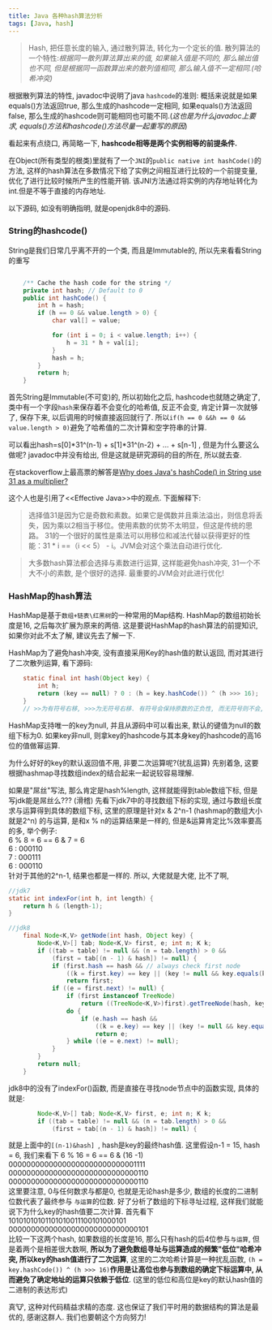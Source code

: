 ```yaml
---
title: Java 各种hash算法分析
tags: [Java, hash]
---
```


>Hash, 把任意长度的输入, 通过散列算法, 转化为一个定长的值.
>散列算法的一个特性:*根据同一散列算法算出来的值, 如果输入值是不同的, 那么输出值也不同, 但是根据同一函数算出来的散列值相同, 那么输入值不一定相同.(哈希冲突)*


根据散列算法的特性, javadoc中说明了java `hashcode`的准则:
概括来说就是如果equals()方法返回true, 那么生成的hashcode一定相同, 如果equals()方法返回false, 那么生成的hashcode则可能相同也可能不同.(*这也是为什么javadoc上要求, equals()方法和hashcode()方法尽量一起重写的原因*)

看起来有点绕口, 再简略一下, **hashcode相等是两个实例相等的前提条件.**

在Object(所有类型的根类)里就有了一个`JNI`的`public native int hashCode()`的方法, 这样的hash算法在多数情况下给了实例之间相互进行比较的一个前提变量,  优化了进行比较时候所产生的性能开销. 该JNI方法通过将实例的内存地址转化为int.但是不等于直接的内存地址.

以下源码, 如没有明确指明, 就是openjdk8中的源码.

### String的hashcode()
String是我们日常几乎离不开的一个类, 而且是Immutable的, 所以先来看看String的重写

```java

    /** Cache the hash code for the string */
    private int hash; // Default to 0
    public int hashCode() {
        int h = hash;
        if (h == 0 && value.length > 0) {
            char val[] = value;

            for (int i = 0; i < value.length; i++) {
                h = 31 * h + val[i];
            }
            hash = h;
        }
        return h;
    }

```

首先String是Immutable(不可变)的, 所以初始化之后, hashcode也就随之确定了, 类中有一个字段`hash`来保存着不会变化的哈希值, 反正不会变, 肯定计算一次就够了, 保存下来, 以后调用的时候直接返回就行了. 所以`if(h == 0 &&h == 0 && value.length > 0)`避免了哈希值的二次计算和空字符串的计算.


可以看出hash=s[0]*31^(n-1) + s[1]*31^(n-2) + ... + s[n-1]  , 但是为什么要这么做呢? javadoc中并没有给出, 但是这就是研究源码的目的所在, 所以就去查.


在stackoverflow上最高票的解答是[Why does Java's hashCode() in String use 31 as a multiplier?](https://stackoverflow.com/questions/299304/why-does-javas-hashcode-in-string-use-31-as-a-multiplier) 

这个人也是引用了<\<Effective Java>>中的观点. 下面解释下:

>选择值31是因为它是奇数和素数。如果它是偶数并且乘法溢出，则信息将丢失，因为乘以2相当于移位。使用素数的优势不太明显，但这是传统的思路。 31的一个很好的属性是乘法可以用移位和减法代替以获得更好的性能：31 * i ==（i << 5） - i。JVM会对这个乘法自动进行优化.


>大多数hash算法都会选择与素数进行运算, 这样能避免hash冲突, 31一个不大不小的素数, 是个很好的选择. 最重要的JVM会对此进行优化! 


### HashMap的hash算法
HashMap是基于`数组+链表\红黑树`的一种常用的Map结构. HashMap的数组初始长度是16, 之后每次扩展为原来的两倍. 这是要说HashMap的hash算法的前提知识, 如果你对此不太了解, 建议先去了解一下.

HashMap为了避免hash冲突, 没有直接采用Key的hash值的默认返回, 而对其进行了二次散列运算, 看下源码:

```java
    static final int hash(Object key) {
        int h;
        return (key == null) ? 0 : (h = key.hashCode()) ^ (h >>> 16);
    }
	// >>为有符号右移, >>>为无符号右移. 有符号会保持原数的正负性, 而无符号则不会, 默认补0
```
HashMap支持唯一的key为null, 并且从源码中可以看出来, 默认的键值为null的数组下标为0.
如果key非null, 则拿key的hashcode与其本身key的hashcode的高16位的值做幂运算.

为什么好好的key的默认返回值不用, 非要二次运算呢?(扰乱运算)
先别着急, 这要根据hashmap寻找数组index的结合起来一起说较容易理解.

如果是"屌丝"写法, 那么肯定是hash%length, 这样就能得到table数组下标, 但是写jdk能是屌丝么??? (滑稽)
先看下jdk7中的寻找数组下标的实现, 通过与数组长度求与运算得到具体的数组下标, 这里的原理是针对x & 2^n-1 (hashmap的数组大小就是2^n) 的与运算, 是和x % n的运算结果是一样的, 但是&运算肯定比%效率要高的多, 举个例子:  
6 % 8 = 6                ==              6 & 7 = 6  
6 : 000110<br>
7 : 000111<br>
6 : 000110<br>
针对于其他的2^n-1, 结果也都是一样的.
所以, 大佬就是大佬, 比不了啊,

```java
//jdk7
static int indexFor(int h, int length) {
    return h & (length-1);
}

//jdk8
    final Node<K,V> getNode(int hash, Object key) {
        Node<K,V>[] tab; Node<K,V> first, e; int n; K k;
        if ((tab = table) != null && (n = tab.length) > 0 &&
            (first = tab[(n - 1) & hash]) != null) {
            if (first.hash == hash && // always check first node
                ((k = first.key) == key || (key != null && key.equals(k))))
                return first;
            if ((e = first.next) != null) {
                if (first instanceof TreeNode)
                    return ((TreeNode<K,V>)first).getTreeNode(hash, key);
                do {
                    if (e.hash == hash &&
                        ((k = e.key) == key || (key != null && key.equals(k))))
                        return e;
                } while ((e = e.next) != null);
            }
        }
        return null;
    }
```

jdk8中的没有了indexFor()函数, 而是直接在寻找node节点中的函数实现, 具体的就是:
```java
        Node<K,V>[] tab; Node<K,V> first, e; int n; K k;
        if ((tab = table) != null && (n = tab.length) > 0 &&
            (first = tab[(n - 1) & hash]) != null) {
```
就是上面中的`[(n-1)&hash] `, hash是key的最终hash值.
这里假设n-1 = 15, hash = 6, 我们来看下 6 % 16 = 6  == 6 & (16 -1)
00000000000000000000000000001111<br>
00000000000000000000000000000110<br>
00000000000000000000000000000110<br>
这里要注意, 0与任何数求与都是0, 也就是无论hash是多少, 数组的长度的二进制位数代表了最终参与 `与运算`的位数.
好了分析了数组的下标寻址过程, 这样我们就能说下为什么key的hash值要二次计算.
首先看下  
10101010101101010011100101000101<br>
00000000000000000000000000000101  
比较一下这两个hash, 如果数组的长度是16, 那么只有hash的后4位参与`与运算`, 但是着两个是相差很大数啊,  **所以为了避免数组寻址与运算造成的频繁"低位"哈希冲突, 所以key的hash值进行了二次运算**,  这里的二次哈希计算是一种扰乱函数, `(h = key.hashCode()) ^ (h >>> 16)`**作用是让高位也参与到数组的确定下标运算中, 从而避免了确定地址的运算只依赖于低位**. (这里的低位和高位是key的默认hash值的二进制的表达形式)

真🐮,  这种对代码精益求精的态度. 这也保证了我们平时用的数据结构的算法是最优的, 感谢这群人. 我们也要朝这个方向努力!